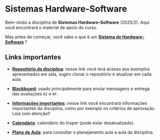 # Sistemas Hardware-Software

Bem-vindo a disciplina de **Sistemas Hardware-Software** (2025/2). Aqui você encontrará o material de apoio do curso.

Mas antes de começar, você sabe o que é um  <b> <a href="./dicas/sistemas-hardware-software.html" target="_blank">Sistema de Hardware-Software</a> </b>?

## Links importantes

* **[Repositório da disciplina](https://github.com/Insper/SistemasHardwareSoftwareBCC.git)**: nesse link você terá acesso aos exemplos apresentados em sala, sugiro clonar o repositório e atualizar em cada aula.

* **[Blackboard](https://insper.blackboard.com/)**: usado principalmente para enviar mensagens e entrega das avaliações `AI` e `AF`. 
* **[Informações importantes](sobre.md)**:  nesse link você encontrará informações importantes da disciplina, como por exemplo os critérios de aprovação. Leia com atenção!!

* **[Calendário](https://portaldoprofessor.insper.edu.br/wp-content/uploads/2024/12/CALENDARIO-GRADUACAO-2025_ENG-E-CIECOMP-567-E-8_PROFESSOR-1.pdf)**: calendário do Insper (pode estar desatualizado).

* **[Plano de Aula](./dicas/PlanoDeAula_25_2.pdf)**: para consultar o planejamento aula a aula da disciplina.
